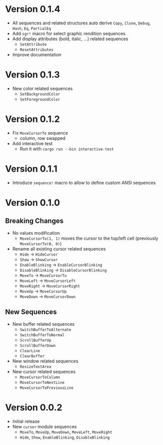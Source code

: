 # Version 0.1.4

* All sequences and related structures auto derive `Copy`, `Clone`, `Debug`, `Hash`, `Eq`, `PartialEq`
* Add `sgr!` macro for select graphic rendition sequences
* Add display attributes (bold, italic, ...) related sequences
  * `SetAttribute`
  * `ResetAttributes`
* Improve documentation  

# Version 0.1.3

* New color related sequences
  * `SetBackgroundColor`
  * `SetForegroundColor`

# Version 0.1.2

* Fix `MoveCursorTo` sequence
  * column, row swapped
* Add interactive test
  * Run it with `cargo run --bin interactive-test` 

# Version 0.1.1

* Introduce `sequence!` macro to allow to define custom ANSI sequences 

# Version 0.1.0
  
## Breaking Changes

- No values modification
  - `MoveCursorTo(1, 1)` moves the cursor to the top/left cell
    (previously `MoveCursorTo(0, 0)`)
- Rename all existing cursor related sequences
  - `Hide` -> `HideCursor`
  - `Show` -> `ShowCursor`
  - `EnableBlinking` -> `EnableCursorBlinking`
  - `DisableBlinking` -> `DisableCursorBlinking`
  - `MoveTo` -> `MoveCursorTo`
  - `MoveLeft` -> `MoveCursorLeft`
  - `MoveRight` -> `MoveCursorRight`
  - `MoveUp` -> `MoveCursorUp`
  - `MoveDown` -> `MoveCursorDown`

## New Sequences

- New buffer related sequences
  - `SwitchBufferToAlternate`
  - `SwitchBufferToNormal`
  - `ScrollBufferUp`
  - `ScrollBufferDown`
  - `ClearLine`
  - `ClearBuffer`
- New window related sequences
  - `ResizeTextArea`
- New cursor related sequences
  - `MoveCursorToColumn`
  - `MoveCursorToNextLine`
  - `MoveCursorToPreviousLine`
  
# Version 0.0.2

- Initial release
- New `cursor` module sequences 
  - `MoveTo`, `MoveUp`, `MoveDown`, `MoveLeft`, `MoveRight`
  - `Hide`, `Show`, `EnableBlinking`, `DisableBlinking`
